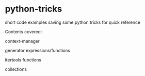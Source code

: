 # python-tricks

short code examples saving some python tricks for quick reference 

Contents covered:

 context-manager

 generator expressions/functions
 
 itertools functions
 
 collections


